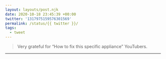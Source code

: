 ```yaml
---
layout: layouts/post.njk
date: 2020-10-18 23:45:39 +00:00
twitter: '1317975159576301569'
permalink: /status/{{ twitter }}/
tags: 
  - tweet
---
```


> Very grateful for “How to fix this specific appliance” YouTubers.

---
